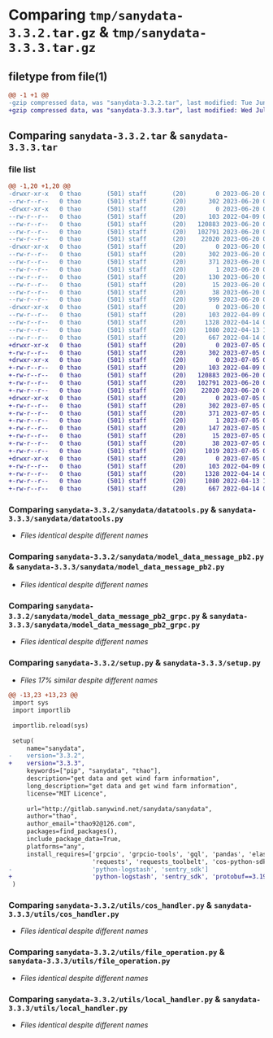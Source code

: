 # Comparing `tmp/sanydata-3.3.2.tar.gz` & `tmp/sanydata-3.3.3.tar.gz`

## filetype from file(1)

```diff
@@ -1 +1 @@
-gzip compressed data, was "sanydata-3.3.2.tar", last modified: Tue Jun 20 08:31:04 2023, max compression
+gzip compressed data, was "sanydata-3.3.3.tar", last modified: Wed Jul  5 03:00:07 2023, max compression
```

## Comparing `sanydata-3.3.2.tar` & `sanydata-3.3.3.tar`

### file list

```diff
@@ -1,20 +1,20 @@
-drwxr-xr-x   0 thao       (501) staff       (20)        0 2023-06-20 08:31:04.596533 sanydata-3.3.2/
--rw-r--r--   0 thao       (501) staff       (20)      302 2023-06-20 08:31:04.596272 sanydata-3.3.2/PKG-INFO
-drwxr-xr-x   0 thao       (501) staff       (20)        0 2023-06-20 08:31:04.592195 sanydata-3.3.2/sanydata/
--rw-r--r--   0 thao       (501) staff       (20)      103 2022-04-09 07:48:22.000000 sanydata-3.3.2/sanydata/__init__.py
--rw-r--r--   0 thao       (501) staff       (20)   120883 2023-06-20 08:30:08.000000 sanydata-3.3.2/sanydata/datatools.py
--rw-r--r--   0 thao       (501) staff       (20)   102791 2023-06-20 08:22:53.000000 sanydata-3.3.2/sanydata/model_data_message_pb2.py
--rw-r--r--   0 thao       (501) staff       (20)    22020 2023-06-20 08:22:53.000000 sanydata-3.3.2/sanydata/model_data_message_pb2_grpc.py
-drwxr-xr-x   0 thao       (501) staff       (20)        0 2023-06-20 08:31:04.593492 sanydata-3.3.2/sanydata.egg-info/
--rw-r--r--   0 thao       (501) staff       (20)      302 2023-06-20 08:31:03.000000 sanydata-3.3.2/sanydata.egg-info/PKG-INFO
--rw-r--r--   0 thao       (501) staff       (20)      371 2023-06-20 08:31:04.000000 sanydata-3.3.2/sanydata.egg-info/SOURCES.txt
--rw-r--r--   0 thao       (501) staff       (20)        1 2023-06-20 08:31:04.000000 sanydata-3.3.2/sanydata.egg-info/dependency_links.txt
--rw-r--r--   0 thao       (501) staff       (20)      130 2023-06-20 08:31:04.000000 sanydata-3.3.2/sanydata.egg-info/requires.txt
--rw-r--r--   0 thao       (501) staff       (20)       15 2023-06-20 08:31:04.000000 sanydata-3.3.2/sanydata.egg-info/top_level.txt
--rw-r--r--   0 thao       (501) staff       (20)       38 2023-06-20 08:31:04.596627 sanydata-3.3.2/setup.cfg
--rw-r--r--   0 thao       (501) staff       (20)      999 2023-06-20 08:26:47.000000 sanydata-3.3.2/setup.py
-drwxr-xr-x   0 thao       (501) staff       (20)        0 2023-06-20 08:31:04.595485 sanydata-3.3.2/utils/
--rw-r--r--   0 thao       (501) staff       (20)      103 2022-04-09 07:48:22.000000 sanydata-3.3.2/utils/__init__.py
--rw-r--r--   0 thao       (501) staff       (20)     1328 2022-04-14 01:33:04.000000 sanydata-3.3.2/utils/cos_handler.py
--rw-r--r--   0 thao       (501) staff       (20)     1080 2022-04-13 10:48:13.000000 sanydata-3.3.2/utils/file_operation.py
--rw-r--r--   0 thao       (501) staff       (20)      667 2022-04-14 01:24:56.000000 sanydata-3.3.2/utils/local_handler.py
+drwxr-xr-x   0 thao       (501) staff       (20)        0 2023-07-05 03:00:07.752013 sanydata-3.3.3/
+-rw-r--r--   0 thao       (501) staff       (20)      302 2023-07-05 03:00:07.751794 sanydata-3.3.3/PKG-INFO
+drwxr-xr-x   0 thao       (501) staff       (20)        0 2023-07-05 03:00:07.747538 sanydata-3.3.3/sanydata/
+-rw-r--r--   0 thao       (501) staff       (20)      103 2022-04-09 07:48:22.000000 sanydata-3.3.3/sanydata/__init__.py
+-rw-r--r--   0 thao       (501) staff       (20)   120883 2023-06-20 08:30:08.000000 sanydata-3.3.3/sanydata/datatools.py
+-rw-r--r--   0 thao       (501) staff       (20)   102791 2023-06-20 08:22:53.000000 sanydata-3.3.3/sanydata/model_data_message_pb2.py
+-rw-r--r--   0 thao       (501) staff       (20)    22020 2023-06-20 08:22:53.000000 sanydata-3.3.3/sanydata/model_data_message_pb2_grpc.py
+drwxr-xr-x   0 thao       (501) staff       (20)        0 2023-07-05 03:00:07.749027 sanydata-3.3.3/sanydata.egg-info/
+-rw-r--r--   0 thao       (501) staff       (20)      302 2023-07-05 03:00:07.000000 sanydata-3.3.3/sanydata.egg-info/PKG-INFO
+-rw-r--r--   0 thao       (501) staff       (20)      371 2023-07-05 03:00:07.000000 sanydata-3.3.3/sanydata.egg-info/SOURCES.txt
+-rw-r--r--   0 thao       (501) staff       (20)        1 2023-07-05 03:00:07.000000 sanydata-3.3.3/sanydata.egg-info/dependency_links.txt
+-rw-r--r--   0 thao       (501) staff       (20)      147 2023-07-05 03:00:07.000000 sanydata-3.3.3/sanydata.egg-info/requires.txt
+-rw-r--r--   0 thao       (501) staff       (20)       15 2023-07-05 03:00:07.000000 sanydata-3.3.3/sanydata.egg-info/top_level.txt
+-rw-r--r--   0 thao       (501) staff       (20)       38 2023-07-05 03:00:07.752093 sanydata-3.3.3/setup.cfg
+-rw-r--r--   0 thao       (501) staff       (20)     1019 2023-07-05 02:59:04.000000 sanydata-3.3.3/setup.py
+drwxr-xr-x   0 thao       (501) staff       (20)        0 2023-07-05 03:00:07.751147 sanydata-3.3.3/utils/
+-rw-r--r--   0 thao       (501) staff       (20)      103 2022-04-09 07:48:22.000000 sanydata-3.3.3/utils/__init__.py
+-rw-r--r--   0 thao       (501) staff       (20)     1328 2022-04-14 01:33:04.000000 sanydata-3.3.3/utils/cos_handler.py
+-rw-r--r--   0 thao       (501) staff       (20)     1080 2022-04-13 10:48:13.000000 sanydata-3.3.3/utils/file_operation.py
+-rw-r--r--   0 thao       (501) staff       (20)      667 2022-04-14 01:24:56.000000 sanydata-3.3.3/utils/local_handler.py
```

### Comparing `sanydata-3.3.2/sanydata/datatools.py` & `sanydata-3.3.3/sanydata/datatools.py`

 * *Files identical despite different names*

### Comparing `sanydata-3.3.2/sanydata/model_data_message_pb2.py` & `sanydata-3.3.3/sanydata/model_data_message_pb2.py`

 * *Files identical despite different names*

### Comparing `sanydata-3.3.2/sanydata/model_data_message_pb2_grpc.py` & `sanydata-3.3.3/sanydata/model_data_message_pb2_grpc.py`

 * *Files identical despite different names*

### Comparing `sanydata-3.3.2/setup.py` & `sanydata-3.3.3/setup.py`

 * *Files 17% similar despite different names*

```diff
@@ -13,23 +13,23 @@
 import sys
 import importlib
 
 importlib.reload(sys)
 
 setup(
     name="sanydata",
-    version="3.3.2",
+    version="3.3.3",
     keywords=["pip", "sanydata", "thao"],
     description="get data and get wind farm information",
     long_description="get data and get wind farm information",
     license="MIT Licence",
 
     url="http://gitlab.sanywind.net/sanydata/sanydata",
     author="thao",
     author_email="thao92@126.com",
     packages=find_packages(),
     include_package_data=True,
     platforms="any",
     install_requires=['grpcio', 'grpcio-tools', 'gql', 'pandas', 'elasticsearch',
                       'requests', 'requests_toolbelt', 'cos-python-sdk-v5', 'pyarrow', 'hdfs',
-                      'python-logstash', 'sentry_sdk']
+                      'python-logstash', 'sentry_sdk', 'protobuf==3.19.0']
 )
```

### Comparing `sanydata-3.3.2/utils/cos_handler.py` & `sanydata-3.3.3/utils/cos_handler.py`

 * *Files identical despite different names*

### Comparing `sanydata-3.3.2/utils/file_operation.py` & `sanydata-3.3.3/utils/file_operation.py`

 * *Files identical despite different names*

### Comparing `sanydata-3.3.2/utils/local_handler.py` & `sanydata-3.3.3/utils/local_handler.py`

 * *Files identical despite different names*

